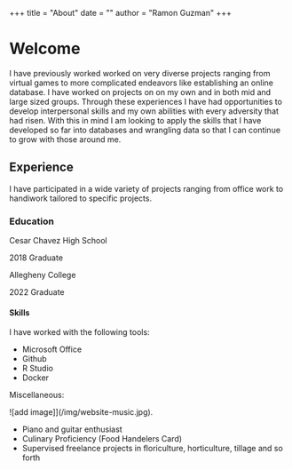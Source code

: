 +++
title = "About"
date = ""
author = "Ramon Guzman"
+++

# Welcome
I have previously worked worked on very diverse projects ranging from virtual games to more complicated endeavors like establishing an online database. I have worked on projects on on my own and in both mid and large sized groups. Through these experiences I have had opportunities to develop interpersonal skills and my own abilities with every adversity that had risen. With this in mind I am looking to apply the skills that I have developed so far into databases and wrangling data so that I can continue to grow with those around me.

## Experience

I have participated in a wide variety of projects ranging from office work to handiwork tailored to specific projects.

### Education

Cesar Chavez High School

2018 Graduate

Allegheny College

2022 Graduate

#### Skills 

I have worked with the following tools:

- Microsoft Office
- Github
- R Studio
- Docker

Miscellaneous:

![add image]](/img/website-music.jpg).

- Piano and guitar enthusiast
- Culinary Proficiency (Food Handelers Card)
- Supervised freelance projects in floriculture, horticulture, tillage and so forth



